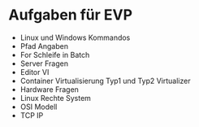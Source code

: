 # Aufgaben für EVP

+ Linux und Windows Kommandos
+ Pfad Angaben
+ For Schleife in Batch
+ Server Fragen
+ Editor VI
+ Container Virtualisierung Typ1 und Typ2 Virtualizer
+ Hardware Fragen
+ Linux Rechte System
+ OSI Modell
+ TCP IP

